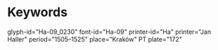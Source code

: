 # Keywords
glyph-id="Ha-09_0230"
font-id="Ha-09"
printer-id="Ha"
printer="Jan Haller"
period="1505–1525"
place="Kraków"
PT plate="172"
